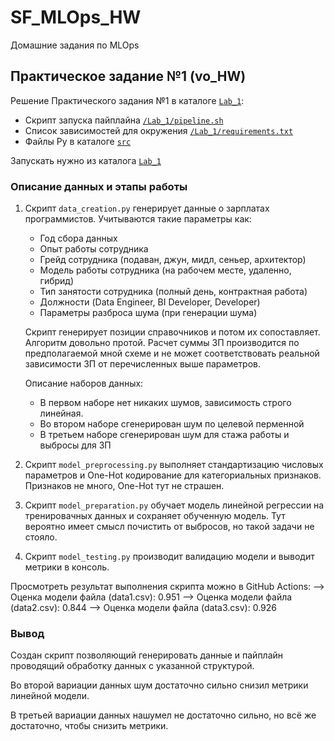 # SF_MLOps_HW

Домашние задания по MLOps


## Практическое задание №1 (vo_HW)

Решение Практического задания №1 в каталоге [```Lab_1```](/Lab_1/):
* Скрипт запуска пайплайна [```/Lab_1/pipeline.sh```](/Lab_1/pipeline.sh)
* Список зависимостей для окружения [```/Lab_1/requirements.txt```](/Lab_1/requirements.txt)
* Файлы Py в каталоге [```src```](/Lab_1/src/)

Запускать нужно из каталога [```Lab_1```](/Lab_1/)


### Описание данных и этапы работы


1. Скрипт ```data_creation.py``` генерирует данные о зарплатах программистов. Учитываются такие параметры как:
    * Год сбора данных
    * Опыт работы сотрудника
    * Грейд сотрудника (подаван, джун, мидл, сеньер, архитектор)
    * Модель работы сотрудника (на рабочем месте, удаленно, гибрид)
    * Тип занятости сотрудника (полный день, контрактная работа)
    * Должности (Data Engineer, BI Developer, Developer)
    * Параметры разброса шума (при генерации шума)
    
    Скрипт генерирует позиции справочников и потом их сопоставляет. Алгоритм довольно протой. Расчет суммы ЗП производится по предполагаемой мной схеме и не может соответствовать реальной зависимости ЗП от перечисленных выше параметров.

    Описание наборов данных:
    * В первом наборе нет никаких шумов, зависимость строго линейная.
    * Во втором наборе сгенерирован шум по целевой перменной
    * В третьем наборе сгенерирован шум для стажа работы и выбросы для ЗП

2. Скрипт ```model_preprocessing.py``` выполняет стандартизацию числовых параметров и One-Hot кодирование для категориальных признаков. Признаков не много, One-Hot тут не страшен.

3. Скрипт ```model_preparation.py``` обучает модель линейной регрессии на тренировачных данных и сохраняет обученную модель. Тут вероятно имеет смысл почистить от выбросов, но такой задачи не стояло. 

4. Скрипт ```model_testing.py``` производит валидацию модели и выводит метрики в консоль. 


Просмотреть результат выполнения скрипта можно в GitHub Actions:
--> Оценка модели файла (data1.csv):  0.951
--> Оценка модели файла (data2.csv):  0.844
--> Оценка модели файла (data3.csv):  0.926


### Вывод 

Создан скрипт позволяющий генерировать данные и пайплайн проводящий обработку данных с указанной структурой.

Во второй вариации данных шум достаточно сильно снизил метрики линейной модели.

В третьей вариации данных нашумел не достаточно сильно, но всё же достаточно, чтобы снизить метрики. 